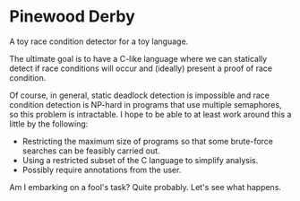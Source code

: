 Pinewood Derby
==============

A toy race condition detector for a toy language.

The ultimate goal is to have a C-like language where we can statically detect
if race conditions will occur and (ideally) present a proof of race condition.

Of course, in general, static deadlock detection is impossible and race condition
detection is NP-hard in programs that use multiple semaphores, so this problem
is intractable. I hope to be able to at least work around this a little by the
following:

- Restricting the maximum size of programs so that some brute-force searches 
  can be feasibly carried out.
- Using a restricted subset of the C language to simplify analysis.
- Possibly require annotations from the user.

Am I embarking on a fool's task? Quite probably. Let's see what happens.